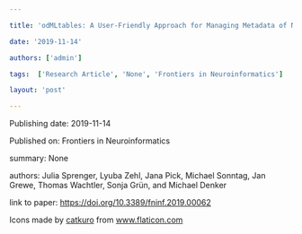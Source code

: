 ---
title: 'odMLtables: A User-Friendly Approach for Managing Metadata of Neurophysiological Experiments'
date: '2019-11-14'
authors: ['admin']
tags:  ['Research Article', 'None', 'Frontiers in Neuroinformatics']
layout: 'post'
---
Publishing date: 2019-11-14

Published on: Frontiers in Neuroinformatics

summary: None

authors: Julia Sprenger, Lyuba Zehl, Jana Pick, Michael Sonntag, Jan Grewe, Thomas Wachtler, Sonja Grün, and Michael Denker

link to paper: https://doi.org/10.3389/fninf.2019.00062

Icons made by <a href="https://www.flaticon.com/free-icon/bookshelves_3576884" title="catkuro">catkuro</a> from <a href="https://www.flaticon.com/" title="Flaticon"> www.flaticon.com</a>
